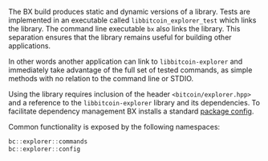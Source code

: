 The BX build produces static and dynamic versions of a library. Tests are implemented in an executable called `libbitcoin_explorer_test` which links the library. The command line executable `bx` also links the library. This separation ensures that the library remains useful for building other applications.

In other words another application can link to `libbitcoin-explorer` and immediately take advantage of the full set of tested commands, as simple methods with no relation to the command line or STDIO.

Using the library requires inclusion of the header `<bitcoin/explorer.hpp>` and a reference to the `libbitcoin-explorer` library and its dependencies. To facilitate dependency management BX installs a standard [package config](http://en.wikipedia.org/wiki/Pkg-config).

Common functionality is exposed by the following namespaces:
```c++
bc::explorer::commands
bc::explorer::config
```